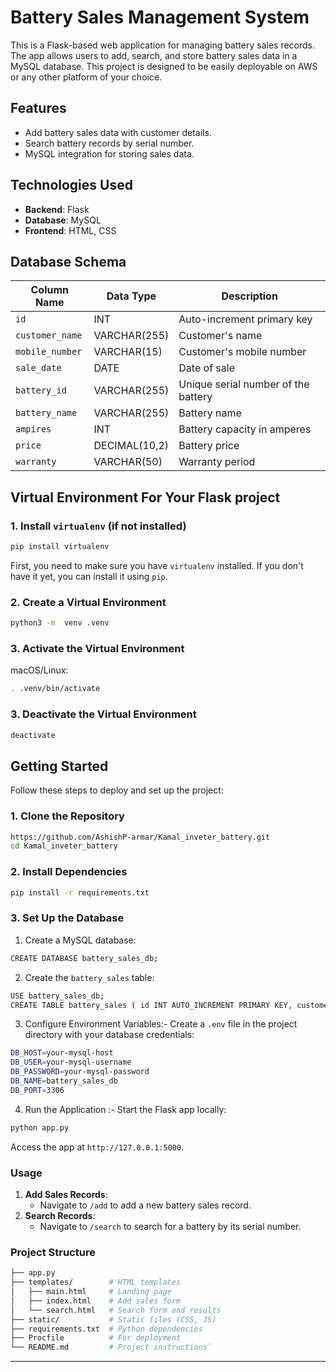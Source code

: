# Battery Sales Management System

This is a Flask-based web application for managing battery sales records. The app allows users to add, search, and store battery sales data in a MySQL database. This project is designed to be easily deployable on AWS or any other platform of your choice.


## Features

-   Add battery sales data with customer details.
-   Search battery records by serial number.
-   MySQL integration for storing sales data.

## Technologies Used

-   **Backend**: Flask
-   **Database**: MySQL
-   **Frontend**: HTML, CSS

## Database Schema

| Column Name     | Data Type      | Description                          |
|------------------|---------------|--------------------------------------|
| `id`            | INT           | Auto-increment primary key           |
| `customer_name` | VARCHAR(255)  | Customer's name                      |
| `mobile_number` | VARCHAR(15)   | Customer's mobile number             |
| `sale_date`     | DATE          | Date of sale                         |
| `battery_id`    | VARCHAR(255)  | Unique serial number of the battery  |
| `battery_name`  | VARCHAR(255)  | Battery name                         |
| `ampires`       | INT           | Battery capacity in amperes          |
| `price`         | DECIMAL(10,2) | Battery price                        |
| `warranty`      | VARCHAR(50)   | Warranty period                      |

## Virtual Environment For Your Flask project
### 1. **Install `virtualenv` (if not installed)**
```bash
pip install virtualenv
```
First, you need to make sure you have `virtualenv` installed. If you don't have it yet, you can install it using `pip`.
### 2. **Create a Virtual Environment**
```bash
python3 -m  venv .venv
```
### 3. **Activate the Virtual Environment**
macOS/Linux:
```bash
. .venv/bin/activate
```
### 3. **Deactivate the Virtual Environment**
```bash
deactivate
```
## Getting Started

Follow these steps to deploy and set up the project:

### 1. Clone the Repository
```bash
https://github.com/AshishP-armar/Kamal_inveter_battery.git
cd Kamal_inveter_battery
   ```


### 2. Install Dependencies
```bash
pip install -r requirements.txt
```

### 3. Set Up the Database
1. Create a MySQL database: 
```bash
CREATE DATABASE battery_sales_db;
```
2. Create the `battery_sales` table:
```bash
USE battery_sales_db;
CREATE TABLE battery_sales ( id INT AUTO_INCREMENT PRIMARY KEY, customer_name VARCHAR(255) NOT NULL, mobile_number VARCHAR(15) NOT NULL, sale_date DATE NOT NULL, battery_id VARCHAR(255) NOT NULL UNIQUE, battery_name VARCHAR(255) NOT NULL, ampires INT NOT NULL, price DECIMAL(10, 2) NOT NULL, warranty VARCHAR(50) NOT NULL );
```
3. Configure Environment Variables:-
Create a `.env` file in the project directory with your database credentials:
```bash
DB_HOST=your-mysql-host
DB_USER=your-mysql-username
DB_PASSWORD=your-mysql-password
DB_NAME=battery_sales_db
DB_PORT=3306
```
4. Run the Application :-
Start the Flask app locally:
```bash
python app.py
```
Access the app at `http://127.0.0.1:5000`.

### **Usage**

1.  **Add Sales Records**:
    -   Navigate to `/add` to add a new battery sales record.
2.  **Search Records**:
    -   Navigate to `/search` to search for a battery by its serial number.

### **Project Structure**
```bash
├── app.py           
├── templates/        # HTML templates
│   ├── main.html     # Landing page
│   ├── index.html    # Add sales form
│   └── search.html   # Search form and results
├── static/           # Static files (CSS, JS)
├── requirements.txt  # Python dependencies
├── Procfile          # For deployment
└── README.md         # Project instructions` 
```
----------
